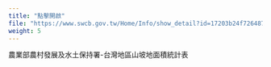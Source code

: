 ```yaml
---
title: "點擊開啟"
file: "https://www.swcb.gov.tw/Home/Info/show_detail?id=17203b24f7264874b87ff38357509892"
weight: 5
---
```

農業部農村發展及水土保持署-台灣地區山坡地面積統計表